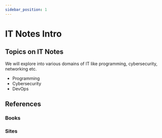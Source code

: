 ```yaml
---
sidebar_position: 1
---
```


# IT Notes Intro



## Topics on IT Notes

We will explore into various domains of IT like programming, cybersecurity, networking etc.
- Programming
- Cybersecurity
- DevOps

## References

### Books


### Sites